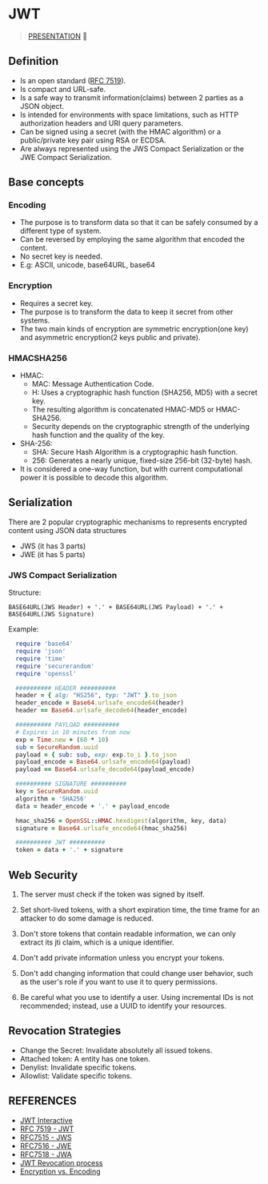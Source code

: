 # JWT

>  [PRESENTATION](JWT_presentation.pdf) 🎉

## Definition
- Is an open standard ([RFC 7519](https://datatracker.ietf.org/doc/html/rfc7519)).
- Is compact and URL-safe.
- Is a safe way to transmit information(claims) between 2 parties as a JSON object.
- Is intended for environments with space limitations, such as HTTP authorization headers and URI query parameters.
- Can be signed using a secret (with the HMAC algorithm) or a public/private key pair using RSA or ECDSA.
- Are always represented using the JWS Compact Serialization or the JWE Compact Serialization.

## Base concepts

### Encoding
- The purpose is to transform data so that it can be safely consumed by a different type of system.
- Can be reversed by employing the same algorithm that encoded the content.
- No secret key is needed.
- E.g: ASCII, unicode, base64URL, base64

### Encryption
- Requires a secret key.
- The purpose is to transform the data to keep it secret from other systems.
- The two main kinds of encryption are symmetric encryption(one key) and asymmetric encryption(2 keys public and private).

### HMACSHA256
- HMAC:
  - MAC: Message Authentication Code.
  - H: Uses a cryptographic hash function (SHA256, MD5) with a secret key.
  - The resulting algorithm is concatenated HMAC-MD5 or HMAC-SHA256.
  - Security depends on the cryptographic strength of the underlying hash function and the quality of the key.
- SHA-256:
  - SHA: Secure Hash Algorithm is a cryptographic hash function.
  - 256: Generates a nearly unique, fixed-size 256-bit (32-byte) hash.
- It is considered a one-way function, but with current computational power it is possible to decode this algorithm.

## Serialization
There are 2 popular cryptographic mechanisms to represents encrypted content using JSON data structures
- JWS (it has 3 parts)
- JWE (it has 5 parts)

### JWS Compact Serialization

Structure:
```
BASE64URL(JWS Header) + '.' + BASE64URL(JWS Payload) + '.' + BASE64URL(JWS Signature)
```

Example:

```ruby
  require 'base64'
  require 'json'
  require 'time'
  require 'securerandom'
  require 'openssl'

  ########## HEADER ##########
  header = { alg: "HS256", typ: "JWT" }.to_json
  header_encode = Base64.urlsafe_encode64(header)
  header == Base64.urlsafe_decode64(header_encode)

  ########## PAYLOAD ##########
  # Expires in 10 minutes from now
  exp = Time.new + (60 * 10)
  sub = SecureRandom.uuid
  payload = { sub: sub, exp: exp.to_i }.to_json
  payload_encode = Base64.urlsafe_encode64(payload)
  payload == Base64.urlsafe_decode64(payload_encode)

  ########## SIGNATURE ##########
  key = SecureRandom.uuid
  algorithm = 'SHA256'
  data = header_encode + '.' + payload_encode

  hmac_sha256 = OpenSSL::HMAC.hexdigest(algorithm, key, data)
  signature = Base64.urlsafe_encode64(hmac_sha256)

  ########## JWT ##########
  token = data + '.' + signature

```

## Web Security
1. The server must check if the token was signed by itself.

2. Set short-lived tokens, with a short expiration time, the time frame for an attacker to do some damage is reduced.

3. Don't store tokens that contain readable information, we can only extract its jti claim, which is a unique identifier.

4. Don't add private information unless you encrypt your tokens.

5. Don't add changing information that could change user behavior, such as the user's role if you want to use it to query permissions.

6. Be careful what you use to identify a user. Using incremental IDs is not recommended; instead, use a UUID to identify your resources.


## Revocation Strategies

- Change the Secret: Invalidate absolutely all issued tokens.
- Attached token: A entity has one token.
- Denylist: Invalidate specific tokens.
- Allowlist: Validate specific tokens.

## REFERENCES

- [JWT Interactive](https://jwt.io/introduction/)
- [RFC 7519 - JWT](https://datatracker.ietf.org/doc/html/rfc7519)
- [RFC7515 - JWS](https://datatracker.ietf.org/doc/html/rfc7515)
- [RFC7516 - JWE](https://datatracker.ietf.org/doc/html/rfc7516)
- [RFC7518 - JWA](https://datatracker.ietf.org/doc/html/rfc7518)
- [JWT Revocation process](https://waiting-for-dev.github.io/blog/2017/01/23/stand_up_for_jwt_revocation)
- [Encryption vs. Encoding](https://danielmiessler.com/study/encoding-encryption-hashing-obfuscation/#:~:text=Encoding%20is%20for%20maintaining%20data,order%20to%20return%20to%20plaintext)
